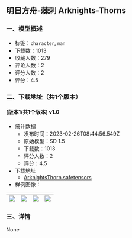 ## 明日方舟-棘刺 Arknights-Thorns
### 一、模型概述

- 标签：`character`, `man`
- 下载数：1013
- 收藏人数：279
- 评论人数：2
- 评分人数：2
- 评分：4.5

### 二、下载地址（共1个版本）

#### [版本1/共1个版本] v1.0

- 统计数据
  - 发布时间：2023-02-26T08:44:56.549Z
  - 原始模型：SD 1.5
  - 下载数：1013
  - 评分人数：2
  - 评分：4.5
- 下载地址
  - [ArknightsThorn.safetensors](https://civitai.com/api/download/models/15303)
- 样例图像：

| <img src="https://image.civitai.com/xG1nkqKTMzGDvpLrqFT7WA/24a6d2a8-bcca-4b49-dc0d-8df5f0c13b00/width=450/151459.jpeg" /> | <img src="https://image.civitai.com/xG1nkqKTMzGDvpLrqFT7WA/79eb546c-577c-42ce-24ad-85d40e532e00/width=450/151467.jpeg" /> | <img src="https://image.civitai.com/xG1nkqKTMzGDvpLrqFT7WA/1e3099d9-bf4b-4e9e-e1c5-6ecb2450b400/width=450/151466.jpeg" /> | <img src="https://image.civitai.com/xG1nkqKTMzGDvpLrqFT7WA/79181597-a1f4-4a96-0818-3eaec0c61700/width=450/155660.jpeg" /> |
| ---- | ---- | ---- | ---- |


### 三、详情
None